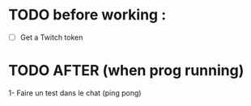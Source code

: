 # TODO before working : 
- [ ] Get a Twitch token


# TODO AFTER (when prog running)
1- Faire un test dans le chat (ping pong)

